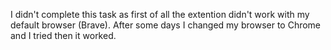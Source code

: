 I didn't complete this task as first of all the extention didn't work with my default browser (Brave).
After some days I changed my browser to Chrome and I tried then it worked.
